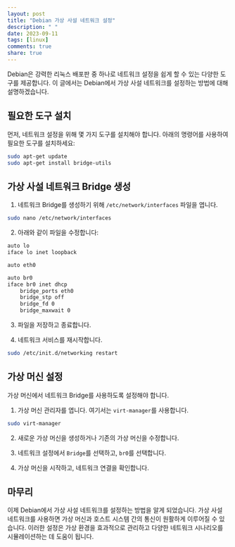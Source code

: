 ```yaml
---
layout: post
title: "Debian 가상 사설 네트워크 설정"
description: " "
date: 2023-09-11
tags: [linux]
comments: true
share: true
---
```


Debian은 강력한 리눅스 배포판 중 하나로 네트워크 설정을 쉽게 할 수 있는 다양한 도구를 제공합니다. 이 글에서는 Debian에서 가상 사설 네트워크를 설정하는 방법에 대해 설명하겠습니다.

## 필요한 도구 설치

먼저, 네트워크 설정을 위해 몇 가지 도구를 설치해야 합니다. 아래의 명령어를 사용하여 필요한 도구를 설치하세요:

```bash
sudo apt-get update
sudo apt-get install bridge-utils
```

## 가상 사설 네트워크 Bridge 생성

1. 네트워크 Bridge를 생성하기 위해 `/etc/network/interfaces` 파일을 엽니다.

```bash
sudo nano /etc/network/interfaces
```

2. 아래와 같이 파일을 수정합니다:

```bash
auto lo
iface lo inet loopback

auto eth0

auto br0
iface br0 inet dhcp
    bridge_ports eth0
    bridge_stp off
    bridge_fd 0
    bridge_maxwait 0
```

3. 파일을 저장하고 종료합니다.

4. 네트워크 서비스를 재시작합니다.

```bash
sudo /etc/init.d/networking restart
```

## 가상 머신 설정

가상 머신에서 네트워크 Bridge를 사용하도록 설정해야 합니다.

1. 가상 머신 관리자를 엽니다. 여기서는 `virt-manager`를 사용합니다.

```bash
sudo virt-manager
```

2. 새로운 가상 머신을 생성하거나 기존의 가상 머신을 수정합니다.

3. 네트워크 설정에서 `Bridge`를 선택하고, `br0`를 선택합니다.

4. 가상 머신을 시작하고, 네트워크 연결을 확인합니다.

## 마무리

이제 Debian에서 가상 사설 네트워크를 설정하는 방법을 알게 되었습니다. 가상 사설 네트워크를 사용하면 가상 머신과 호스트 시스템 간의 통신이 원활하게 이루어질 수 있습니다. 이러한 설정은 가상 환경을 효과적으로 관리하고 다양한 네트워크 시나리오를 시뮬레이션하는 데 도움이 됩니다.